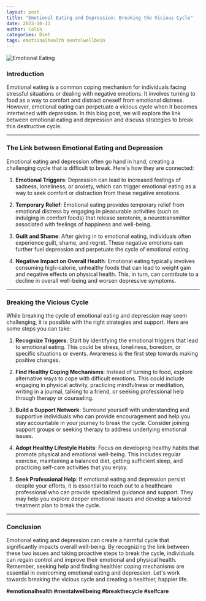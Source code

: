 ```yaml
---
layout: post
title: "Emotional Eating and Depression: Breaking the Vicious Cycle"
date: 2023-10-11
author: Colin
categories: Diet
tags: emotionalhealth mentalwellbein
---
```


![Emotional Eating](https://source.unsplash.com/1600x900/?emotional-eating)

### Introduction 

Emotional eating is a common coping mechanism for individuals facing stressful situations or dealing with negative emotions. It involves turning to food as a way to comfort and distract oneself from emotional distress. However, emotional eating can perpetuate a vicious cycle when it becomes intertwined with depression. In this blog post, we will explore the link between emotional eating and depression and discuss strategies to break this destructive cycle.

---

### The Link between Emotional Eating and Depression

Emotional eating and depression often go hand in hand, creating a challenging cycle that is difficult to break. Here's how they are connected:

1. **Emotional Triggers**: Depression can lead to increased feelings of sadness, loneliness, or anxiety, which can trigger emotional eating as a way to seek comfort or distraction from these negative emotions.

2. **Temporary Relief**: Emotional eating provides temporary relief from emotional distress by engaging in pleasurable activities (such as indulging in comfort foods) that release serotonin, a neurotransmitter associated with feelings of happiness and well-being.

3. **Guilt and Shame**: After giving in to emotional eating, individuals often experience guilt, shame, and regret. These negative emotions can further fuel depression and perpetuate the cycle of emotional eating.

4. **Negative Impact on Overall Health**: Emotional eating typically involves consuming high-calorie, unhealthy foods that can lead to weight gain and negative effects on physical health. This, in turn, can contribute to a decline in overall well-being and worsen depressive symptoms.

---

### Breaking the Vicious Cycle

While breaking the cycle of emotional eating and depression may seem challenging, it is possible with the right strategies and support. Here are some steps you can take:

1. **Recognize Triggers**: Start by identifying the emotional triggers that lead to emotional eating. This could be stress, loneliness, boredom, or specific situations or events. Awareness is the first step towards making positive changes.

2. **Find Healthy Coping Mechanisms**: Instead of turning to food, explore alternative ways to cope with difficult emotions. This could include engaging in physical activity, practicing mindfulness or meditation, writing in a journal, talking to a friend, or seeking professional help through therapy or counseling.

3. **Build a Support Network**: Surround yourself with understanding and supportive individuals who can provide encouragement and help you stay accountable in your journey to break the cycle. Consider joining support groups or seeking therapy to address underlying emotional issues.

4. **Adopt Healthy Lifestyle Habits**: Focus on developing healthy habits that promote physical and emotional well-being. This includes regular exercise, maintaining a balanced diet, getting sufficient sleep, and practicing self-care activities that you enjoy.

5. **Seek Professional Help**: If emotional eating and depression persist despite your efforts, it is essential to reach out to a healthcare professional who can provide specialized guidance and support. They may help you explore deeper emotional issues and develop a tailored treatment plan to break the cycle.

---

### Conclusion

Emotional eating and depression can create a harmful cycle that significantly impacts overall well-being. By recognizing the link between these two issues and taking proactive steps to break the cycle, individuals can regain control and improve their emotional and physical health. Remember, seeking help and finding healthier coping mechanisms are essential in overcoming emotional eating and depression. Let's work towards breaking the vicious cycle and creating a healthier, happier life.

**#emotionalhealth #mentalwellbeing #breakthecycle #selfcare**